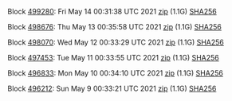 Block [499280](https://testnet-insight.dashevo.org/insight/block/0000016d99c14d6c5593accbded2e99452407a4544ce53ac9544f781aea26f65): Fri May 14 00:31:38 UTC 2021 [zip](https://dash-bootstrap.ams3.digitaloceanspaces.com/testnet/2021-05-14/bootstrap.dat.zip) (1.1G) [SHA256](https://dash-bootstrap.ams3.digitaloceanspaces.com/testnet/2021-05-14/sha256.txt)

Block [498676](https://testnet-insight.dashevo.org/insight/block/000000f6d24876e4da220929fd4d825d69828144d3b0513860cb06c3aeceb6ea): Thu May 13 00:35:58 UTC 2021 [zip](https://dash-bootstrap.ams3.digitaloceanspaces.com/testnet/2021-05-13/bootstrap.dat.zip) (1.1G) [SHA256](https://dash-bootstrap.ams3.digitaloceanspaces.com/testnet/2021-05-13/sha256.txt)

Block [498070](https://testnet-insight.dashevo.org/insight/block/000000aa09ff6e71fcbdaa9c3651966f1db737e0c2ef1aabefe8206ee73acaac): Wed May 12 00:33:29 UTC 2021 [zip](https://dash-bootstrap.ams3.digitaloceanspaces.com/testnet/2021-05-12/bootstrap.dat.zip) (1.1G) [SHA256](https://dash-bootstrap.ams3.digitaloceanspaces.com/testnet/2021-05-12/sha256.txt)

Block [497453](https://testnet-insight.dashevo.org/insight/block/00000184d4814cb831d910b3c3e41611e01710e5b97f61fca1f63514fac63d6f): Tue May 11 00:33:55 UTC 2021 [zip](https://dash-bootstrap.ams3.digitaloceanspaces.com/testnet/2021-05-11/bootstrap.dat.zip) (1.1G) [SHA256](https://dash-bootstrap.ams3.digitaloceanspaces.com/testnet/2021-05-11/sha256.txt)

Block [496833](https://testnet-insight.dashevo.org/insight/block/00000157a186fed10a9a14ae139bc5b7817fd8468cf9a0107123ed12635cdc2a): Mon May 10 00:34:10 UTC 2021 [zip](https://dash-bootstrap.ams3.digitaloceanspaces.com/testnet/2021-05-10/bootstrap.dat.zip) (1.1G) [SHA256](https://dash-bootstrap.ams3.digitaloceanspaces.com/testnet/2021-05-10/sha256.txt)

Block [496212](https://testnet-insight.dashevo.org/insight/block/000000e0ea8584892abc9802267f956c5afba28d3bf65c6a4db95e711a767a1f): Sun May  9 00:33:21 UTC 2021 [zip](https://dash-bootstrap.ams3.digitaloceanspaces.com/testnet/2021-05-09/bootstrap.dat.zip) (1.1G) [SHA256](https://dash-bootstrap.ams3.digitaloceanspaces.com/testnet/2021-05-09/sha256.txt)
